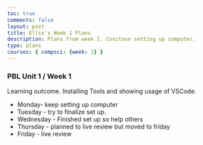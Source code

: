 ```yaml
---
toc: true
comments: false
layout: post
title: Ellie's Week 1 Plans
description: Plans from week 1. Conitnue setting up computer.
type: plans
courses: { compsci: {week: 1} }
---
```


### PBL Unit 1 / Week 1
Learning outcome.  Installing Tools and showing usage of VSCode.
- Monday- keep setting up computer 
- Tuesday - try to finalize set up.
- Wednesday - Finished set up so help others
- Thursday - planned to live review but moved to friday
- Friday - live review

